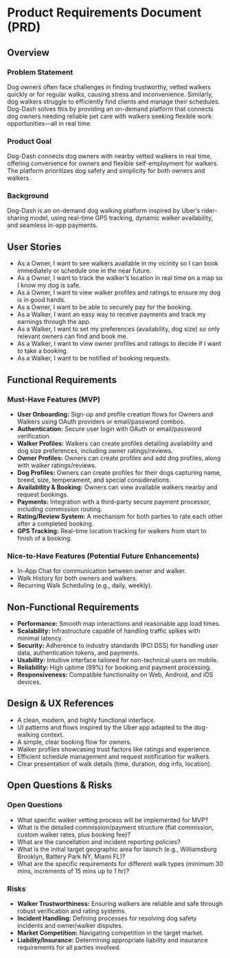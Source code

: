 # Product Requirements Document (PRD)

## Overview
### Problem Statement
Dog owners often face challenges in finding trustworthy, vetted walkers quickly or for regular walks, causing stress and inconvenience. Similarly, dog walkers struggle to efficiently find clients and manage their schedules. Dog-Dash solves this by providing an on-demand platform that connects dog owners needing reliable pet care with walkers seeking flexible work opportunities—all in real time.

### Product Goal
Dog-Dash connects dog owners with nearby vetted walkers in real time, offering convenience for owners and flexible self-employment for walkers. The platform prioritizes dog safety and simplicity for both owners and walkers.

### Background
Dog-Dash is an on-demand dog walking platform inspired by Uber’s rider-sharing model, using real-time GPS tracking, dynamic walker availability, and seamless in-app payments.

## User Stories
- As a Owner, I want to see walkers available in my vicinity so I can book immediately or schedule one in the near future.
- As a Owner, I want to track the walker’s location in real time on a map so I know my dog is safe.
- As a Owner, I want to view walker profiles and ratings to ensure my dog is in good hands.
- As a Owner, I want to be able to securely pay for the booking.
- As a Walker, I want an easy way to receive payments and track my earnings through the app.
- As a Walker, I want to set my preferences (availability, dog size) so only relevant owners can find and book me.
- As a Walker, I want to view owner profiles and ratings to decide if I want to take a booking.
- As a Walker, I want to be notified of booking requests.

## Functional Requirements
### Must-Have Features (MVP)
- **User Onboarding:** Sign-up and profile creation flows for Owners and Walkers using OAuth providers or email/password combos.
- **Authentication:** Secure user login with OAuth or email/password verification.
- **Walker Profiles:** Walkers can create profiles detailing availability and dog size preferences, including owner ratings/reviews.
- **Owner Profiles:** Owners can create profiles and add dog profiles, along with walker ratings/reviews.
- **Dog Profiles:** Owners can create profiles for their dogs capturing name, breed, size, temperament, and special considerations.
- **Availability & Booking:** Owners can view available walkers nearby and request bookings.
- **Payments:** Integration with a third-party secure payment processor, including commission routing.
- **Rating/Review System:** A mechanism for both parties to rate each other after a completed booking.
- **GPS Tracking:** Real-time location tracking for walkers from start to finish of a booking.

### Nice-to-Have Features (Potential Future Enhancements)
- In-App Chat for communication between owner and walker.
- Walk History for both owners and walkers.
- Recurring Walk Scheduling (e.g., daily, weekly).

## Non-Functional Requirements
- **Performance:** Smooth map interactions and reasonable app load times.
- **Scalability:** Infrastructure capable of handling traffic spikes with minimal latency.
- **Security:** Adherence to industry standards (PCI DSS) for handling user data, authentication tokens, and payments.
- **Usability:** Intuitive interface tailored for non-technical users on mobile.
- **Reliability:** High uptime (99%) for booking and payment processing.
- **Responsiveness:** Compatible functionality on Web, Android, and iOS devices.

## Design & UX References
- A clean, modern, and highly functional interface.
- UI patterns and flows inspired by the Uber app adapted to the dog-walking context.
- A simple, clear booking flow for owners.
- Walker profiles showcasing trust factors like ratings and experience.
- Efficient schedule management and request notification for walkers.
- Clear presentation of walk details (time, duration, dog info, location).

## Open Questions & Risks
### Open Questions
- What specific walker vetting process will be implemented for MVP?
- What is the detailed commission/payment structure (flat commission, custom walker rates, plus booking fee)?
- What are the cancellation and incident reporting policies?
- What is the initial target geographic area for launch (e.g., Williamsburg Brooklyn, Battery Park NY, Miami FL)?
- What are the specific requirements for different walk types (minimum 30 mins, increments of 15 mins up to 1 hr)?

### Risks
- **Walker Trustworthiness:** Ensuring walkers are reliable and safe through robust verification and rating systems.
- **Incident Handling:** Defining processes for resolving dog safety incidents and owner/walker disputes.
- **Market Competition:** Navigating competition in the target market.
- **Liability/Insurance:** Determining appropriate liability and insurance requirements for all parties involved.
